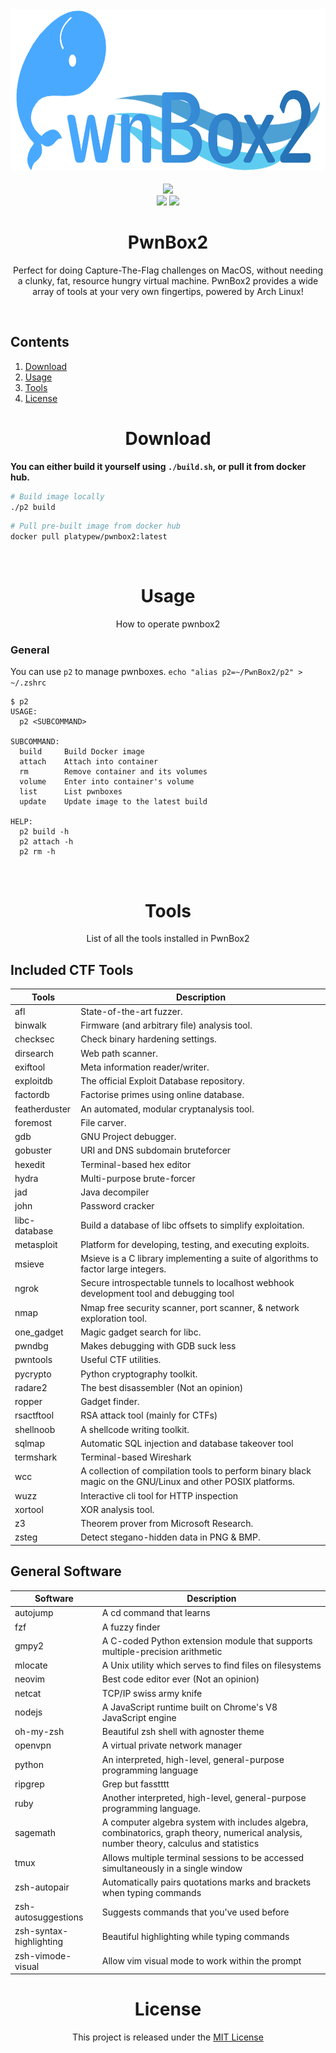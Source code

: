 <div align="center">
    <img width="640" height="259" src="images/logo-rectangle.png"/>
    <br/>
    <br/>
    <a href="https://gitlab.com/PlatyPew/PwnBox2/pipelines/latest"><img src="https://gitlab.com/PlatyPew/Pwnbox2/badges/master/pipeline.svg"></a>
    <br/>
    <a href="https://gitlab.com/PlatyPew/PwnBox2/-/blob/master/LICENSE"><img src="https://img.shields.io/badge/license-MIT-green.svg"></a>
    <a href="https://hub.docker.com/_/docker"><img src="https://img.shields.io/badge/docker-19.03.8-blue.svg"></a>
    <br/>
    <h1>PwnBox2</h1>
    <p>Perfect for doing Capture-The-Flag challenges on MacOS, without needing a clunky, fat, resource hungry virtual machine. PwnBox2 provides a wide array of tools at your very own fingertips, powered by Arch Linux!</p>
    <br/>
</div>

## Contents
1. [Download](#download)
2. [Usage](#usage)
3. [Tools](#tools)
4. [License](#license)

<div align="center">
    <h1>Download</h1>
</div>

**You can either build it yourself using `./build.sh`, or pull it from docker hub.**

```bash
# Build image locally
./p2 build
```

```bash
# Pull pre-built image from docker hub
docker pull platypew/pwnbox2:latest
```

<br/>
<div align="center">
    <h1>Usage</h1>
    <p>How to operate pwnbox2</p>
</div>

### General
You can use `p2` to manage pwnboxes. `echo "alias p2=~/PwnBox2/p2" > ~/.zshrc`

```
$ p2
USAGE:
  p2 <SUBCOMMAND>

SUBCOMMAND:
  build     Build Docker image
  attach    Attach into container
  rm        Remove container and its volumes
  volume    Enter into container's volume
  list      List pwnboxes
  update    Update image to the latest build

HELP:
  p2 build -h
  p2 attach -h
  p2 rm -h
```

<br/>
<div align="center">
    <h1>Tools</h1>
    <p>List of all the tools installed in PwnBox2</p>
</div>

## Included CTF Tools
| Tools         | Description                                                                                                 |
|---------------|-------------------------------------------------------------------------------------------------------------|
| afl           | State-of-the-art fuzzer.                                                                                    |
| binwalk       | Firmware (and arbitrary file) analysis tool.                                                                |
| checksec      | Check binary hardening settings.                                                                            |
| dirsearch     | Web path scanner.                                                                                           |
| exiftool      | Meta information reader/writer.                                                                             |
| exploitdb     | The official Exploit Database repository.                                                                   |
| factordb      | Factorise primes using online database.                                                                     |
| featherduster | An automated, modular cryptanalysis tool.                                                                   |
| foremost      | File carver.                                                                                                |
| gdb           | GNU Project debugger.                                                                                       |
| gobuster      | URI and DNS subdomain bruteforcer                                                                           |
| hexedit       | Terminal-based hex editor                                                                                   |
| hydra         | Multi-purpose brute-forcer                                                                                  |
| jad           | Java decompiler                                                                                             |
| john          | Password cracker                                                                                            |
| libc-database | Build a database of libc offsets to simplify exploitation.                                                  |
| metasploit    | Platform for developing, testing, and executing exploits.                                                   |
| msieve        | Msieve is a C library implementing a suite of algorithms to factor large integers.                          |
| ngrok         | Secure introspectable tunnels to localhost webhook development tool and debugging tool                      |
| nmap          | Nmap free security scanner, port scanner, & network exploration tool.                                       |
| one_gadget    | Magic gadget search for libc.                                                                               |
| pwndbg        | Makes debugging with GDB suck less                                                                          |
| pwntools      | Useful CTF utilities.                                                                                       |
| pycrypto      | Python cryptography toolkit.                                                                                |
| radare2       | The best disassembler (Not an opinion)                                                                      |
| ropper        | Gadget finder.                                                                                              |
| rsactftool    | RSA attack tool (mainly for CTFs)                                                                           |
| shellnoob     | A shellcode writing toolkit.                                                                                |
| sqlmap        | Automatic SQL injection and database takeover tool                                                          |
| termshark     | Terminal-based Wireshark                                                                                    |
| wcc           | A collection of compilation tools to perform binary black magic on the GNU/Linux and other POSIX platforms. |
| wuzz          | Interactive cli tool for HTTP inspection                                                                    |
| xortool       | XOR analysis tool.                                                                                          |
| z3            | Theorem prover from Microsoft Research.                                                                     |
| zsteg         | Detect stegano-hidden data in PNG & BMP.                                                                    |

## General Software
| Software                                                               | Description                                                                                                                              |
|------------------------------------------------------------------------|------------------------------------------------------------------------------------------------------------------------------------------|
| autojump                                                               | A cd command that learns                                                                                                                 |
| fzf                                                                    | A fuzzy finder                                                                                                                           |
| gmpy2                                                                  | A C-coded Python extension module that supports multiple-precision arithmetic                                                            |
| mlocate                                                                | A Unix utility which serves to find files on filesystems                                                                                 |
| neovim                                                                 | Best code editor ever (Not an opinion)                                                                                                   |
| netcat                                                                 | TCP/IP swiss army knife                                                                                                                  |
| nodejs                                                                 | A JavaScript runtime built on Chrome's V8 JavaScript engine                                                                              |
| oh-my-zsh                                                              | Beautiful zsh shell with agnoster theme                                                                                                  |
| openvpn                                                                | A virtual private network manager                                                                                                        |
| python                                                                 | An interpreted, high-level, general-purpose programming language                                                                         |
| ripgrep                                                                | Grep but fasstttt                                                                                                                        |
| ruby                                                                   | Another interpreted, high-level, general-purpose programming language.                                                                   |
| sagemath                                                               | A computer algebra system with includes algebra, combinatorics, graph theory, numerical analysis, number theory, calculus and statistics |
| tmux                                                                   | Allows multiple terminal sessions to be accessed simultaneously in a single window                                                       |
| zsh-autopair                                                           | Automatically pairs quotations marks and brackets when typing commands                                                                   |
| zsh-autosuggestions                                                    | Suggests commands that you've used before                                                                                                |
| zsh-syntax-highlighting                                                | Beautiful highlighting while typing commands                                                                                             |
| zsh-vimode-visual                                                      | Allow vim visual mode to work within the prompt                                                                                          |

<div align="center">
    <h1>License</h1>
    <p>This project is released under the <a href="https://gitlab.com/PlatyPew/PwnBox2/-/blob/master/LICENSE">MIT License</a></p>
</div>
